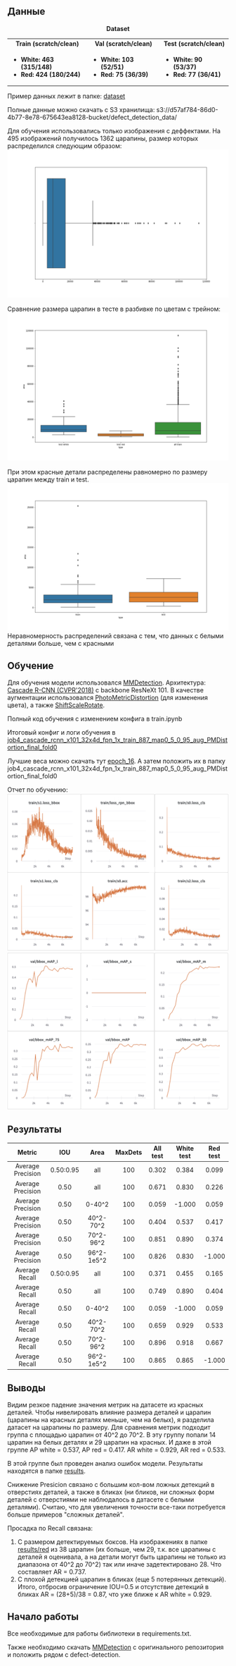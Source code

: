 ## Данные

<div align="center">
  <b>Dataset</b>
</div>
<table align="center">
  <tbody>
    <tr align="center" valign="bottom">
      <td>
        <b>Train (scratch/clean)</b>
      </td>
      <td>
        <b>Val (scratch/clean)</b>
      </td>
      <td>
        <b>Test (scratch/clean)</b>
      </td>
    </tr>
    <tr valign="top">
      <td>
        <ul>
            <li><b>White: 463 (315/148)</b></li>
            <li><b>Red: 424 (180/244)</b></li>
      </ul>
      </td>
      <td>
        <ul>
            <li><b>White: 103 (52/51)</b></li>
            <li><b>Red: 75 (36/39)</b></li>
        </ul>
      </td>
      <td>
        <ul>
            <li><b>White: 90 (53/37)</b></li>
            <li><b>Red: 77 (36/41)</b></li>
        </ul>
      </td>
    </tr>
  </tbody>
</table>

Пример данных  лежит в папке: <a href="https://github.com/karpovaknn/defect_detection/tree/main/dataset">dataset</a>

Полные данные можно скачать с S3 хранилища: s3://d57af784-86d0-4b77-8e78-675643ea8128-bucket/defect_detection_data/

Для обучения использовались только изображения с деффектами. На 495 изображений получилось 1362 царапины, размер которых распределился следующим образом:
![alt text](https://github.com/karpovaknn/defect_detection/blob/main/data/train_distr.png?raw=true)

Сравнение размера царапин в тесте в разбивке по цветам с трейном:
![alt text](https://github.com/karpovaknn/defect_detection/blob/main/data/all_distr.png?raw=true)

При этом красные детали распределены равномерно по размеру царапин между train и test. 
![alt text](https://github.com/karpovaknn/defect_detection/blob/main/data/red_distr.png?raw=true)
Неравномерность распределений связана с тем, что данных с белыми деталями больше, чем с красными


## Обучение

Для обучения модели использовался <a href="https://github.com/open-mmlab/mmdetection">MMDetection</a>. 
Архитектура: <a href="https://github.com/open-mmlab/mmdetection/tree/master/configs/cascade_rcnn">Cascade R-CNN (CVPR'2018)</a> с backbone ResNeXt 101.
В качестве аугментации использовался <a href="https://mmdetection.readthedocs.io/en/latest/_modules/mmdet/datasets/pipelines/transforms.html#PhotoMetricDistortion">PhotoMetricDistortion</a> (для изменения цвета), а также <a href="https://vfdev-5-albumentations.readthedocs.io/en/docs_pytorch_fix/_modules/albumentations/augmentations/transforms.html#ShiftScaleRotate">ShiftScaleRotate</a>.

Полный код обучения с изменением конфига в train.ipynb

Итоговый конфиг и логи обучения в <a href="https://github.com/karpovaknn/defect_detection/tree/main/job4_cascade_rcnn_x101_32x4d_fpn_1x_train_887_map0_5_0_95_aug_PMDistortion_final_fold0">job4_cascade_rcnn_x101_32x4d_fpn_1x_train_887_map0_5_0_95_aug_PMDistortion_final_fold0</a> 

Лучшие веса можно скачать тут <a href="https://wandb.ai/karpovaknn/defect_detection/artifacts/model/models_files_cascade_rcnn_x101_32x4d_fpn_1x_train_887_map0_5_0_95_aug_PMDistortion_final_fold0_job4/1815f94ab8c660b8c55e/files">epoch_16</a>. А затем положить их в папку job4_cascade_rcnn_x101_32x4d_fpn_1x_train_887_map0_5_0_95_aug_PMDistortion_final_fold0

Отчет по обучению:
![alt text](https://github.com/karpovaknn/defect_detection/blob/main/report/train.png?raw=true)
![alt text](https://github.com/karpovaknn/defect_detection/blob/main/report/val.png?raw=true)

## Результаты

|  Metric  | IOU     | Area     | MaxDets        |   All test        |   White test        |   Red test        |
| :------: | :-----: | :------: | :------------: | :----: |:------------: | :----: |  
|  Average Precision   |  0.50:0.95    |   all    |      100          | 0.302  | 0.384  | 0.099 |
|  Average Precision   |  0.50    |   all    |      100               | 0.671  | 0.830  | 0.226 |
|  Average Precision   |  0.50    |   0-40^2    |      100            | 0.059  | -1.000 | 0.059 |
|  Average Precision   |  0.50    |   40^2-70^2    |      100         | 0.404  | 0.537  | 0.417 |
|  Average Precision   |  0.50    |   70^2-96^2    |      100         | 0.851  | 0.890  | 0.374 |
|  Average Precision   |  0.50    |   96^2-1e5^2   |      100         | 0.826  | 0.830  | -1.000 |
|  Average Recall      |  0.50:0.95    |   all    |      100          | 0.371  | 0.455  | 0.165 |
|  Average Recall      |  0.50    |   all    |      100               | 0.749  | 0.890  | 0.404 |
|  Average Recall      |  0.50    |   0-40^2    |      100            | 0.059  | -1.000 | 0.059 |
|  Average Recall      |  0.50    |   40^2-70^2    |      100         | 0.659  | 0.929  | 0.533 |
|  Average Recall      |  0.50    |   70^2-96^2    |      100         | 0.896  | 0.918  | 0.667 |
|  Average Recall      |  0.50    |   96^2-1e5^2   |      100         | 0.865  | 0.865  | -1.000 |

## Выводы

Видим резкое падение значения метрик на датасете из красных деталей. Чтобы нивелировать влияние размера деталей и царапин (царапины на красных деталях меньше, чем на белых), я разделила датасет на царапины по размеру.
Для сравнения метрик подходит группа с площадью царапин от 40^2 до 70^2. В эту группу попали 14 царапин на белых деталях и 29 царапин на красных.
И даже в этой группе AP white = 0.537, AP red = 0.417. AR white = 0.929, AR red = 0.533.

В этой группе был проведен анализ ошибок модели. Результаты находятся в папке <a href="https://github.com/karpovaknn/defect_detection/tree/main/results">results</a>.

Снижение Presicion связано с большим кол-вом ложных детекций в отверстиях деталей, а также в бликах (ни бликов, ни сложных форм деталей с отверстиями не наблюдалось в датасете с белыми деталями).
Считаю, что для увеличения точности все-таки потребуется больше примеров "сложных деталей". 

Просадка по Recall связана: 
1. С размером детектируемых боксов. На изображениях в папке <a href="https://github.com/karpovaknn/defect_detection/tree/main/results/red">results/red</a>  из 38 царапин (их больше, чем 29, т.к. все царапины с деталей я оценивала, а на детали могут быть царапины не только из диапазона от 40^2 до 70^2) так или иначе задетектировано 28. Что составляет AR = 0.737.
2. С плохой детекцией царапин в бликах (еще 5 потерянных детекций). Итого, отбросив ограничение IOU=0.5 и отсутствие детекций в бликах AR = (28+5)/38 = 0.87, что уже ближе к AR white = 0.929.

## Начало работы

Все необходимые для работы библиотеки в requirements.txt.

Также необходимо скачать <a href="https://github.com/open-mmlab/mmdetection">MMDetection</a> с оригинального репозитория и положить рядом с defect-detection.